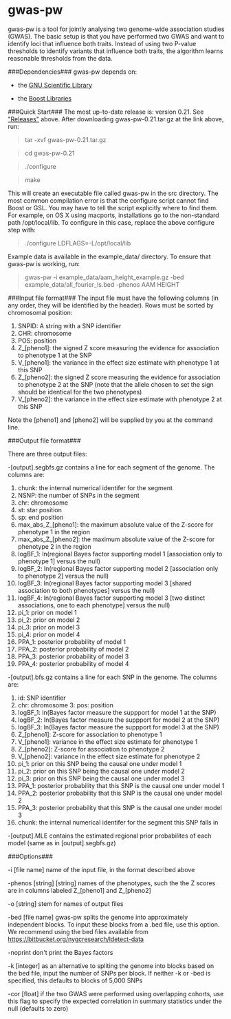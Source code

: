 gwas-pw
=====

gwas-pw is a tool for jointly analysing two genome-wide association studies (GWAS). The basic setup is that you have performed two GWAS and want to identify loci that influence both traits. Instead of using two P-value thresholds to identify variants that influence both traits, the algorithm learns reasonable thresholds from the data. 

###Dependencies###
gwas-pw depends on:

- the [GNU Scientific Library](http://www.gnu.org/software/gsl/)

- the [Boost Libraries](http://www.boost.org)

###Quick Start###
The most up-to-date release is: version 0.21. See ["Releases"](https://github.com/joepickrell/gwas-pw/releases) above.
After downloading gwas-pw-0.21.tar.gz at the link above, run:

>tar -xvf gwas-pw-0.21.tar.gz

>cd gwas-pw-0.21

>./configure

>make

This will create an executable file called gwas-pw in the src directory. The most common compilation error is that the configure script cannot find Boost or GSL. You may have to tell the script explicitly where to find them. For example, on OS X using macports, installations go to the non-standard path /opt/local/lib. To configure in this case, replace the above configure step with:

>./configure LDFLAGS=-L/opt/local/lib

Example data is available in the example_data/ directory. To ensure that gwas-pw is working, run:

>gwas-pw -i example_data/aam_height_example.gz -bed example_data/all_fourier_ls.bed -phenos AAM HEIGHT


###Input file format###
The input file must have the following columns (in any order, they will be identified by the header). Rows must be sorted by chromosomal position:

1. SNPID: A string with a SNP identifier
2. CHR: chromosome
3. POS: position
4. Z_[pheno1]: the signed Z score measuring the evidence for association to phenotype 1 at the SNP
5. V_[pheno1]: the variance in the effect size estimate with phenotype 1 at this SNP
6. Z_[pheno2]: the signed Z score measuring the evidence for association to phenotype 2 at the SNP (note that the allele chosen to set the sign should be identical for the two phenotypes)
7. V_[pheno2]: the variance in the effect size estimate with phenotype 2 at this SNP

Note the [pheno1] and [pheno2] will be supplied by you at the command line.

###Output file format###

There are three output files:

-[output].segbfs.gz contains a line for each segment of the genome. The columns are:

1. chunk: the internal numerical identifer for the segment
2. NSNP: the number of SNPs in the segment
3. chr: chromosome 
4. st: star position
5. sp: end position 
6. max_abs_Z_[pheno1]: the maximum absolute value of the Z-score for phenotype 1 in the region 
7. max_abs_Z_[pheno2]: the maximum absolute value of the Z-score for phenotype 2 in the region 
8. logBF_1: ln(regional Bayes factor supporting model 1 [association only to phenotype 1] versus the null)
9. logBF_2: ln(regional Bayes factor supporting model 2 [association only to phenotype 2] versus the null) 
10. logBF_3: ln(regional Bayes factor supporting model 3 [shared association to both phenotypes] versus the null) 
11. logBF_4: ln(regional Bayes factor supporting model 3 [two distinct associations, one to each phenotype] versus the null) 
12. pi_1: prior on model 1 
13. pi_2: prior on model 2
14. pi_3: prior on model 3 
15. pi_4: prior on model 4 
16. PPA_1: posterior probability of model 1 
17. PPA_2: posterior probability of model 2 
18. PPA_3: posterior probability of model 3 
19. PPA_4: posterior probability of model 4

-[output].bfs.gz contains a line for each SNP in the genome. The columns are:

1. id: SNP identifier
2. chr: chromosome 
3: pos: position
4. logBF_1: ln(Bayes factor measure the suppport for model 1 at the SNP) 
5. logBF_2: ln(Bayes factor measure the suppport for model 2 at the SNP) 
6. logBF_3: ln(Bayes factor measure the suppport for model 3 at the SNP) 
7. Z_[pheno1]: Z-score for association to phenotype 1
8. V_[pheno1]: variance in the effect size estimate for phenotype 1
9. Z_[pheno2]: Z-score for association to phenotype 2
10. V_[pheno2]: variance in the effect size estimate for phenotype 2 
11. pi_1: prior on this SNP being the causal one under model 1 
12. pi_2: prior on this SNP being the causal one under model 2 
13. pi_3: prior on this SNP being the causal one under model 3 
14. PPA_1: posterior probability that this SNP is the causal one under model 1
15. PPA_2: posterior probability that this SNP is the causal one under model 2 
16. PPA_3: posterior probability that this SNP is the causal one under model 3
17. chunk: the internal numerical identifer for the segment this SNP falls in

-[output].MLE contains the estimated regional prior probabilites of each model (same as in [output].segbfs.gz)

###Options###

-i [file name] name of the input file, in the format described above

-phenos [string] [string] names of the phenotypes, such the the Z scores are in columns labeled Z_[pheno1] and Z_[pheno2]

-o [string] stem for names of output files

-bed [file name] gwas-pw splits the genome into approximately independent blocks. To input these blocks from a .bed file, use this option. We recommend using the bed files available from https://bitbucket.org/nygcresearch/ldetect-data

-noprint don't print the Bayes factors

-k [integer] as an alternative to spliting the genome into blocks based on the bed file, input the number of SNPs per block. If neither -k or -bed is specified, this defaults to blocks of 5,000 SNPs

-cor [float] if the two GWAS were performed using overlapping cohorts, use this flag to specify the expected correlation in summary statistics under the null (defaults to zero)
